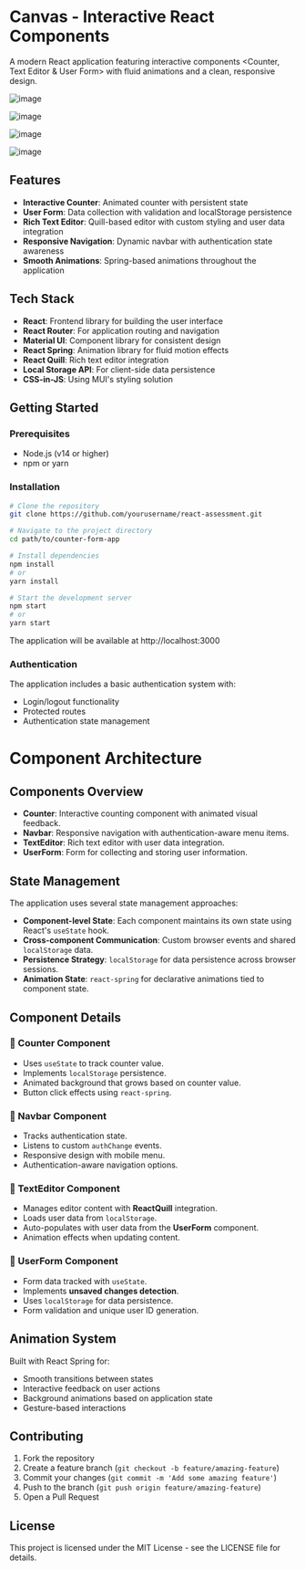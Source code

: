 # Canvas - Interactive React Components

A modern React application featuring interactive components <Counter, Text Editor & User Form> with fluid animations and a clean, responsive design.

![image](https://github.com/user-attachments/assets/b7859ab5-d71e-4b36-9060-85b550f126e0)

![image](https://github.com/user-attachments/assets/25400a24-7ad1-4868-9989-16560bb20af6)

![image](https://github.com/user-attachments/assets/5c3b40c8-00f4-4478-aa05-9fe7979df4a3)

![image](https://github.com/user-attachments/assets/a671bbcf-1aae-4667-8a7e-a0f469d5fd00)

## Features

- **Interactive Counter**: Animated counter with persistent state
- **User Form**: Data collection with validation and localStorage persistence
- **Rich Text Editor**: Quill-based editor with custom styling and user data integration
- **Responsive Navigation**: Dynamic navbar with authentication state awareness
- **Smooth Animations**: Spring-based animations throughout the application

## Tech Stack

- **React**: Frontend library for building the user interface
- **React Router**: For application routing and navigation
- **Material UI**: Component library for consistent design
- **React Spring**: Animation library for fluid motion effects
- **React Quill**: Rich text editor integration
- **Local Storage API**: For client-side data persistence
- **CSS-in-JS**: Using MUI's styling solution

## Getting Started

### Prerequisites

- Node.js (v14 or higher)
- npm or yarn

### Installation

```bash
# Clone the repository
git clone https://github.com/yourusername/react-assessment.git

# Navigate to the project directory
cd path/to/counter-form-app

# Install dependencies
npm install
# or
yarn install

# Start the development server
npm start
# or
yarn start
```

The application will be available at http://localhost:3000

### Authentication

The application includes a basic authentication system with:
- Login/logout functionality
- Protected routes
- Authentication state management

# Component Architecture

## Components Overview

- **Counter**: Interactive counting component with animated visual feedback.  
- **Navbar**: Responsive navigation with authentication-aware menu items.  
- **TextEditor**: Rich text editor with user data integration.  
- **UserForm**: Form for collecting and storing user information.  

## State Management

The application uses several state management approaches:  

- **Component-level State**: Each component maintains its own state using React's `useState` hook.  
- **Cross-component Communication**: Custom browser events and shared `localStorage` data.  
- **Persistence Strategy**: `localStorage` for data persistence across browser sessions.  
- **Animation State**: `react-spring` for declarative animations tied to component state.  

## Component Details

### 🔹 Counter Component
- Uses `useState` to track counter value.  
- Implements `localStorage` persistence.  
- Animated background that grows based on counter value.  
- Button click effects using `react-spring`.  

### 🔹 Navbar Component
- Tracks authentication state.  
- Listens to custom `authChange` events.  
- Responsive design with mobile menu.  
- Authentication-aware navigation options.  

### 🔹 TextEditor Component
- Manages editor content with **ReactQuill** integration.  
- Loads user data from `localStorage`.  
- Auto-populates with user data from the **UserForm** component.  
- Animation effects when updating content.  

### 🔹 UserForm Component
- Form data tracked with `useState`.  
- Implements **unsaved changes detection**.  
- Uses `localStorage` for data persistence.  
- Form validation and unique user ID generation.  

## Animation System

Built with React Spring for:
- Smooth transitions between states
- Interactive feedback on user actions
- Background animations based on application state
- Gesture-based interactions

## Contributing

1. Fork the repository
2. Create a feature branch (`git checkout -b feature/amazing-feature`)
3. Commit your changes (`git commit -m 'Add some amazing feature'`)
4. Push to the branch (`git push origin feature/amazing-feature`)
5. Open a Pull Request

## License

This project is licensed under the MIT License - see the LICENSE file for details.
